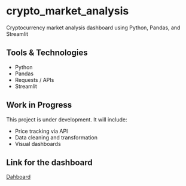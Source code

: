 # crypto_market_analysis
Cryptocurrency market analysis dashboard using Python, Pandas, and Streamlit

## Tools & Technologies
- Python
- Pandas
- Requests / APIs
- Streamlit

## Work in Progress
This project is under development. It will include:
- Price tracking via API
- Data cleaning and transformation
- Visual dashboards

## Link for the dashboard
[Dahboard](https://cryptomarketanalysis-daczvbhn5h6yc44nnvntj9.streamlit.app/)